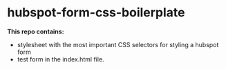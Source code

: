 # hubspot-form-css-boilerplate

__This repo contains:__
* stylesheet with the most important CSS selectors for styling a hubspot form
* test form in the index.html file.
